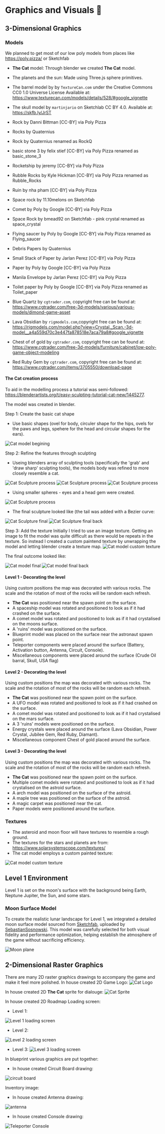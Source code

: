 # Graphics and Visuals  :art:


## 3-Dimensional Graphics


### Models
We planned to get most of our low poly models from places like https://poly.pizza/ or Sketchfab
- **The Cat** model: Through blender we created **The Cat** model.
- The planets and the sun: Made using Three.js sphere primitives. 
- The barrel model by by `TextureCan.com` under the Creative Commons CC0 1.0 Universe License Available at: https://www.texturecan.com/models/details/528/#google_vignette
- The skull model by `martinjario` on Sketchlab CC BY 4.0. Available at: https://skfb.ly/JrST
- Rock by Danni Bittman [CC-BY] via Poly Pizza
- Rocks by Quaternius
- Rock by Quaternius renamed as RockQ
- basic stone 3 by felix stief [CC-BY] via Poly Pizza renamed as basic_stone_3
- Rocketship by jeremy [CC-BY] via Poly Pizza
- Rubble Rocks by Kyle Hickman [CC-BY] via Poly Pizza renamed as Rubble_Rocks
- Ruin by nha pham [CC-BY] via Poly Pizza
- Space rock by 11.10melons on Sketchfab
- Comet by Poly by Google [CC-BY] via Poly Pizza
- Space Rock by bmead92 on Sketchfab  - pink crystal renamed as space_crystal
- Flying saucer by Poly by Google [CC-BY] via Poly Pizza renamed as Flying_saucer

- Debris Papers by Quaternius
- Small Stack of Paper by Jarlan Perez [CC-BY] via Poly Pizza
- Paper by Poly by Google [CC-BY] via Poly Pizza
- Manila Envelope by Jarlan Perez [CC-BY] via Poly Pizza
- Toilet paper by Poly by Google [CC-BY] via Poly Pizza renamed as Toilet_paper

- Blue Quartz by `cgtrader.com`, copyright free can be found at: https://www.cgtrader.com/free-3d-models/various/various-models/dimond-game-asset
- Lava Obsidian by `rigmodels.com`,copyright free can be found at: https://rigmodels.com/model.php?view=Crystal._Scan.-3d-model__a4a559d70c3e447fa878518e7aca79a8#google_vignette
- Chest of of gold by `cgtrader.com`, copyright free can be found at: https://www.cgtrader.com/free-3d-models/furniture/cabinet/low-poly-game-object-modeling
- Red Ruby Gem by `cgtrader.com`, copyright free can be found at: https://www.cgtrader.com/items/3705550/download-page




#### **The Cat** creation process

To aid in the modelling process a tutorial was semi-followed: https://blenderartists.org/t/easy-sculpting-tutorial-cat-new/1445277.

The model was created in blender.

Step 1: Create the basic cat shape
- Use basic shapes (ovel for body, circuler shape for the hips, ovels for the paws and legs, spehere for the head and circular shapes for the ears).

![Cat model begining](media/TheCatBasicShape.jpg)
  
Step 2: Refine the features through sculpting
- Useing blenders array of sculpting tools (specifically the 'grab' and 'draw sharp' sculpting tools), the models body was refined to more closely resemble a cat.

![Cat Sculpture process](media/TheCatSculpted1.jpg)
![Cat Sculpture process](media/TheCatSculpted2.jpg)
![Cat Sculpture process](media/TheCatSculpted3.jpg)

- Using smaller spheres - eyes and a head gem were created.

![Cat Sculpture process](media/TheCatSculpted4.jpg)

- The final sculpture looked like (the tail was added with a Bezier curve:
  
![Cat Sculpture final](media/TheCatSculpture.png)
![Cat Sculpture final back](media/TheCatSculptureBack.png)

Step 3: Add the texture
Initially I tried to use an image texture. Getting an image to fit the model was quite difficult as there would be repeats in the texture. 
So instead I created a custom paintend texture by unwrapping the model and letting blender create a texture map.
![Cat model custom texture](media/TheCatTextureMap.png)

The final outcome looked like:

![Cat model final](media/TheCatModel.png)
![Cat model final back](media/TheCatModelBack.png)


#### Level 1 - Decorating the level
Using custom positions the map was decorated with various rocks. The scale and the rotation of most of the rocks will be random each refresh.
- **The Cat** was positioned near the spawn point on the surface.
- A spaceship model was rotated and positioned to look as if it had crashed on the surface.
- A comet model was rotated and positioned to look as if it had crystalised on the moons surface.
- A 'ruins' model was positioned on the surface.
- Blueprint model was placed on the surface near the astronaut spawn point.
- Teleporter components were placed around the surface (Battery, Activation button, Antenna, Circuit, Console).
- Miscellaneous components were placed around the surface (Crude Oil barral, Skull, USA flag) 

#### Level 2 - Decorating the level
Using custom positions the map was decorated with various rocks. The scale and the rotation of most of the rocks will be random each refresh.
- **The Cat** was positioned near the spawn point on the surface.
- A UFO model was rotated and positioned to look as if it had crashed on the surface.
- A comet model was rotated and positioned to look as if it had crystalised on the mars surface.
- A 3 'ruins' models were positioned on the surface.
- Energy crystals were placed around the surface (Lava Obsidian, Power Crystal, Jubilee Gem, Red Ruby, Diamant).
- Miscellaneous component Chest of gold placed around the surface.

#### Level 3 - Decorating the level
Using custom positions the map was decorated with various rocks. The scale and the rotation of most of the rocks will be random each refresh.
- **The Cat** was positioned near the spawn point on the surface.
- Multiple comet models were rotated and positioned to look as if it had crystalised on the astroid surface.
- A arch model was positioned on the surface of the astroid.
- A maple tree was positioned on the surface of the astroid.
- A magic carpet was positioned near the cat.
- Paper models were positioned around the surface.


  
### Textures
- The asteroid and moon floor will have textures to resemble a rough ground.
- The textures for the stars and planets are from: https://www.solarsystemscope.com/textures/ 
- The cat model employs a custom painted texture:

![Cat model custom texture](media/TheCatTextureMap.png)

## Level 1 Environment

Level 1 is set on the moon's surface with the background being Earth, Neptune Jupiter, the Sun, and some stars.

### Moon Surface Model
To create the realistic lunar landscape for Level 1, we integrated a detailed moon surface model sourced from [Sketchfab](https://sketchfab.com/3d-models/moon-petavius-crater-ce9c009b517b421eab8c8429b536382f), uploaded by [SebastianSosnowski](https://sketchfab.com/SebastianSosnowski). This model was carefully selected for both visual fidelity and performance optimization, helping establish the atmosphere of the game without sacrificing efficiency.

![Moon plane](media/moon-plane.png)





## 2-Dimensional Raster Graphics
There are many 2D raster graphics drawings to accompany the game and make it feel more polished.
In house created 2D Game Logo:
![Cat Logo](media/SpacePawsOdyssey.png)

In house created 2D **The Cat** sprite for dialouge:
![Cat Sprite](media/SpaceCat.png)

In house created 2D Roadmap Loading screen:
- Level 1:
  
![Level 1 loading screen](media/WeAreOnTheMoon.png)

- Level 2:
  
![Level 2 loading screen](media/WeAreOnMars.png)

- Level 3: 
![Level 3 loading screen](media/WeAreOnAstroid.png)

In blueprint various graphics are put together:
- In house created Circuit Board drawing:
  
![circuit board](media/circuitBoard.png)

Inventory image: 
- In house created Antenna drawing:

![antenna](media/anttena.png)

- In house created Console drawing:

![Teleporter Console](media/teleporterHull.png)



